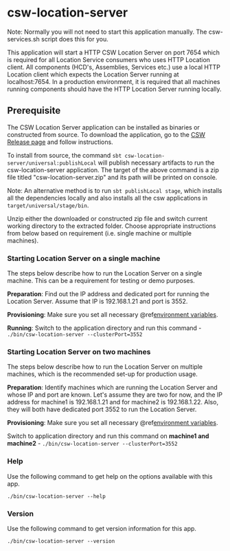 # csw-location-server

Note: Normally you will not need to start this application manually. The csw-services.sh script does this for you. 

This application will start a HTTP CSW Location Server on port 7654 which is required for all Location Service consumers who uses HTTP Location client. 
All components (HCD's, Assemblies, Services etc.) use a local HTTP Location client which expects the Location Server running at localhost:7654. 
In a production environment, it is required that all machines running components should have the HTTP Location Server running locally.

## Prerequisite

The CSW Location Server application can be installed as binaries or constructed from source. To download the application,
go to the [CSW Release page](https://github.com/tmtsoftware/csw/releases) and follow instructions.

To install from source, the command `sbt csw-location-server/universal:publishLocal` will publish necessary artifacts to run the csw-location-server application. 
The target of the above command is a zip file titled "csw-location-server.zip" and its path will be printed on console. 

Note: An alternative method is to run `sbt publishLocal stage`, which installs all the dependencies locally and also installs all the csw applications
 in `target/universal/stage/bin`.

Unzip either the downloaded or constructed zip file and switch current
working directory to the extracted folder. Choose appropriate instructions from below based on requirement (i.e. single machine or multiple machines).
 
### Starting Location Server on a single machine
The steps below describe how to run the Location Server on a single machine. This can be a requirement for testing or demo purposes.

**Preparation**:
Find out the IP address and dedicated port for running the Location Server. Assume that IP is 192.168.1.21 and port is 3552.

**Provisioning**:
Make sure you set all necessary @ref[environment variables](../deployment/env-vars.md). 

**Running**: Switch to the application directory and run this command - `./bin/csw-location-server --clusterPort=3552`

### Starting Location Server on two machines
The steps below describe how to run the Location Server on multiple machines, which is the recommended set-up for production usage.

**Preparation**:
Identify machines which are running the Location Server and whose IP and port are known. Let's assume they are two for now, and the IP address for machine1 is 192.168.1.21 and
for machine2 is 192.168.1.22. Also, they will both have dedicated port 3552 to run the Location Server. 

**Provisioning**:
Make sure you set all necessary @ref[environment variables](../deployment/env-vars.md).

Switch to application directory and run this command on **machine1 and machine2** - `./bin/csw-location-server --clusterPort=3552`

### Help
Use the following command to get help on the options available with this app.
  
`./bin/csw-location-server --help`

### Version
Use the following command to get version information for this app.
  
`./bin/csw-location-server --version`